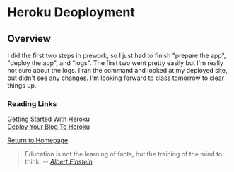 # Heroku Deoployment
 
  
## Overview
I did the first two steps in prework, so I just had to finish "prepare the app", "deploy the app", and "logs".  The first two went pretty easily but I'm really not sure about the logs.  I ran the command and looked at my deployed site, but didn't see any changes. I'm looking forward to class tomorrow to clear things up.  



### Reading Links
[Getting Started With Heroku](https://ancient-harbor-56305.herokuapp.com/)<br>
[Deploy Your Blog To Heroku](https://howtonode.org/deploy-blog-to-heroku)



[Return to Homepage](https://claudiobailon.github.io/reading-notes/)


 
>Education is not the learning of facts,
>but the training of the mind to think.
> -- <cite>[Albert Einstein][1]</cite>

[1]:https://www.goodreads.com/quotes/6137386-education-is-not-the-learning-of-facts-but-the-training 
